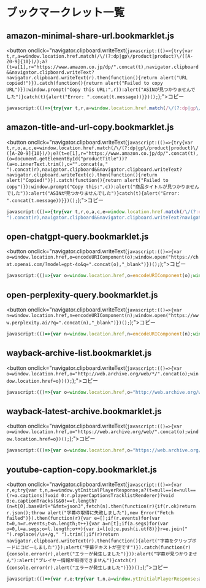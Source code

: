 # ブックマークレット一覧

## amazon-minimal-share-url.bookmarklet.js
<button onclick="navigator.clipboard.writeText(`javascript:(()=>{try{var t,r,a=window.location.href.match(/\/(?:dp|gp\/product|product)\/([A-Z0-9]{10})/);a?(t=a[1],r="https://www.amazon.co.jp/dp/".concat(t),navigator.clipboard&&navigator.clipboard.writeText?navigator.clipboard.writeText(r).then(function(){return alert("URL copied!")}).catch(function(){return alert("Failed to copy URL")}):window.prompt("Copy this URL:",r)):alert("ASINが見つかりませんでした")}catch(t){alert("Error: ".concat(t.message))}})();`);">コピー</button>

```javascript
javascript:(()=>{try{var t,r,a=window.location.href.match(/\/(?:dp|gp\/product|product)\/([A-Z0-9]{10})/);a?(t=a[1],r="https://www.amazon.co.jp/dp/".concat(t),navigator.clipboard&&navigator.clipboard.writeText?navigator.clipboard.writeText(r).then(function(){return alert("URL copied!")}).catch(function(){return alert("Failed to copy URL")}):window.prompt("Copy this URL:",r)):alert("ASINが見つかりませんでした")}catch(t){alert("Error: ".concat(t.message))}})();
```

## amazon-title-and-url-copy.bookmarklet.js
<button onclick="navigator.clipboard.writeText(`javascript:(()=>{try{var t,r,o,a,c,e=window.location.href.match(/\/(?:dp|gp\/product|product)\/([A-Z0-9]{10})/);e?(t=e[1],r="https://www.amazon.co.jp/dp/".concat(t),(o=document.getElementById("productTitle"))?(a=o.innerText.trim(),c="".concat(a,"
").concat(r),navigator.clipboard&&navigator.clipboard.writeText?navigator.clipboard.writeText(c).then(function(){return alert("Copied!")}).catch(function(){return alert("Failed to copy")}):window.prompt("Copy this:",c)):alert("商品タイトルが見つかりませんでした")):alert("ASINが見つかりませんでした")}catch(t){alert("Error: ".concat(t.message))}})();`);">コピー</button>

```javascript
javascript:(()=>{try{var t,r,o,a,c,e=window.location.href.match(/\/(?:dp|gp\/product|product)\/([A-Z0-9]{10})/);e?(t=e[1],r="https://www.amazon.co.jp/dp/".concat(t),(o=document.getElementById("productTitle"))?(a=o.innerText.trim(),c="".concat(a,"
").concat(r),navigator.clipboard&&navigator.clipboard.writeText?navigator.clipboard.writeText(c).then(function(){return alert("Copied!")}).catch(function(){return alert("Failed to copy")}):window.prompt("Copy this:",c)):alert("商品タイトルが見つかりませんでした")):alert("ASINが見つかりませんでした")}catch(t){alert("Error: ".concat(t.message))}})();
```

## open-chatgpt-query.bookmarklet.js
<button onclick="navigator.clipboard.writeText(`javascript:(()=>{var o=window.location.href,o=encodeURIComponent(o);window.open("https://chat.openai.com/?model=gpt-4o&q=".concat(o),"_blank")})();`);">コピー</button>

```javascript
javascript:(()=>{var o=window.location.href,o=encodeURIComponent(o);window.open("https://chat.openai.com/?model=gpt-4o&q=".concat(o),"_blank")})();
```

## open-perplexity-query.bookmarklet.js
<button onclick="navigator.clipboard.writeText(`javascript:(()=>{var n=window.location.href,n=encodeURIComponent(n);window.open("https://www.perplexity.ai/?q=".concat(n),"_blank")})();`);">コピー</button>

```javascript
javascript:(()=>{var n=window.location.href,n=encodeURIComponent(n);window.open("https://www.perplexity.ai/?q=".concat(n),"_blank")})();
```

## wayback-archive-list.bookmarklet.js
<button onclick="navigator.clipboard.writeText(`javascript:(()=>{var o=window.location.href,o="http://web.archive.org/web/*/".concat(o);window.location.href=o})();`);">コピー</button>

```javascript
javascript:(()=>{var o=window.location.href,o="http://web.archive.org/web/*/".concat(o);window.location.href=o})();
```

## wayback-latest-archive.bookmarklet.js
<button onclick="navigator.clipboard.writeText(`javascript:(()=>{var o=window.location.href,o="https://web.archive.org/web/".concat(o);window.location.href=o})();`);">コピー</button>

```javascript
javascript:(()=>{var o=window.location.href,o="https://web.archive.org/web/".concat(o);window.location.href=o})();
```

## youtube-caption-copy.bookmarklet.js
<button onclick="navigator.clipboard.writeText(`javascript:(()=>{var r,e;try{var t,n,a=window.ytInitialPlayerResponse;a?(t=null==(e=null==(r=a.captions)?void 0:r.playerCaptionsTracklistRenderer)?void 0:e.captionTracks)&&0!==t.length?(n=t[0].baseUrl+"&fmt=json3",fetch(n).then(function(r){if(r.ok)return r.json();throw alert("字幕の取得に失敗しました"),new Error("Fetch failed")}).then(function(r){var e=[];if(r.events)for(var t=0,n=r.events;t<n.length;t++){var a=n[t];if(a.segs)for(var o=0,l=a.segs;o<l.length;o++){var i=l[o];e.push(i.utf8)}}r=e.join(" ").replace(/\s+/g," ").trim();if(r)return navigator.clipboard.writeText(r).then(function(){alert("字幕をクリップボードにコピーしました")});alert("字幕テキストが空です")}).catch(function(r){console.error(r),alert("エラーが発生しました")})):alert("字幕が見つかりません"):alert("プレイヤー情報が取得できません")}catch(r){console.error(r),alert("エラーが発生しました")}})();`);">コピー</button>

```javascript
javascript:(()=>{var r,e;try{var t,n,a=window.ytInitialPlayerResponse;a?(t=null==(e=null==(r=a.captions)?void 0:r.playerCaptionsTracklistRenderer)?void 0:e.captionTracks)&&0!==t.length?(n=t[0].baseUrl+"&fmt=json3",fetch(n).then(function(r){if(r.ok)return r.json();throw alert("字幕の取得に失敗しました"),new Error("Fetch failed")}).then(function(r){var e=[];if(r.events)for(var t=0,n=r.events;t<n.length;t++){var a=n[t];if(a.segs)for(var o=0,l=a.segs;o<l.length;o++){var i=l[o];e.push(i.utf8)}}r=e.join(" ").replace(/\s+/g," ").trim();if(r)return navigator.clipboard.writeText(r).then(function(){alert("字幕をクリップボードにコピーしました")});alert("字幕テキストが空です")}).catch(function(r){console.error(r),alert("エラーが発生しました")})):alert("字幕が見つかりません"):alert("プレイヤー情報が取得できません")}catch(r){console.error(r),alert("エラーが発生しました")}})();
```


